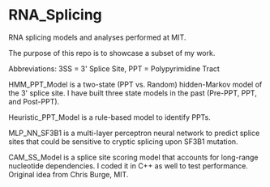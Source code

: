 # RNA_Splicing
RNA splicing models and analyses performed at MIT.

The purpose of this repo is to showcase a subset of my work.

Abbreviations: 3SS = 3' Splice Site, PPT = Polypyrimidine Tract

HMM_PPT_Model is a two-state (PPT vs. Random) hidden-Markov model of the 3' splice site. I have built three state models in the past (Pre-PPT, PPT, and Post-PPT).

Heuristic_PPT_Model is a rule-based model to identify PPTs.

MLP_NN_SF3B1 is a multi-layer perceptron neural network to predict splice sites that could be sensitive to cryptic splicing upon SF3B1 mutation.

CAM_SS_Model is a splice site scoring model that accounts for long-range nucleotide dependencies. I coded it in C++ as well to test performance. Original idea from Chris Burge, MIT.

